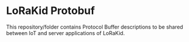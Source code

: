 # LoRaKid Protobuf

This repository/folder contains Protocol Buffer descriptions to be shared between IoT
and server applications of LoRaKid.